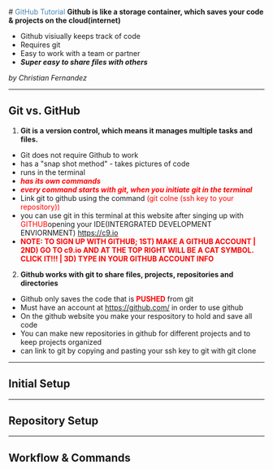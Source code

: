 #<span style="color:steelblue"> GitHub Tutorial </span>
**Github is like a storage container, which saves your code & projects on the cloud(internet)**  

* Github visiually keeps track of code 
* Requires git
* Easy to work with a team or partner 
*  **_Super easy to share files with others_** 

_by Christian Fernandez_

---
## Git vs. GitHub
1. **Git is a version control, which means it manages multiple tasks and files.**  
  * Git does not require Github to work
  * has a "snap shot method" - takes pictures of code
  * runs in the terminal
  * **<span style="color:red">_has its own commands_ </span>**
  * **<span style="color:red"> _every command starts with git, when you initiate git in the terminal_ </span>**
  * Link git to github using the command <span style="color:red">(git colne (ssh key to your repository))</span>
  * you can use git in this terminal at this website after singing up with <span style="color:red">GITHUB</span>opening your IDE(INTERGRATED DEVELOPMENT ENVIORNMENT) https://c9.io
  * **<span style="color:red">NOTE: TO SIGN UP WITH GITHUB; 1ST) MAKE A GITHUB ACCOUNT | 2ND) GO TO c9.io AND AT THE TOP RIGHT WILL BE A CAT SYMBOL. CLICK IT!!!   | 3D) TYPE IN YOUR GITHUB ACCOUNT INFO</span>**
  
 
2. **Github works with git to share files, projects, repositories and directories**  
  * Github only saves the code that is **<span style="color:red">PUSHED</span>** from git
  * Must have an account at https://github.com/ in order to use github 
  * On the github website you make your respository to hold and save all code 
  * You can make new repositories in github for different projects and to keep projects organized
  * can link to git by copying and pasting your ssh key to git with git clone 
  




---
## Initial Setup



---
## Repository Setup



---
## Workflow & Commands